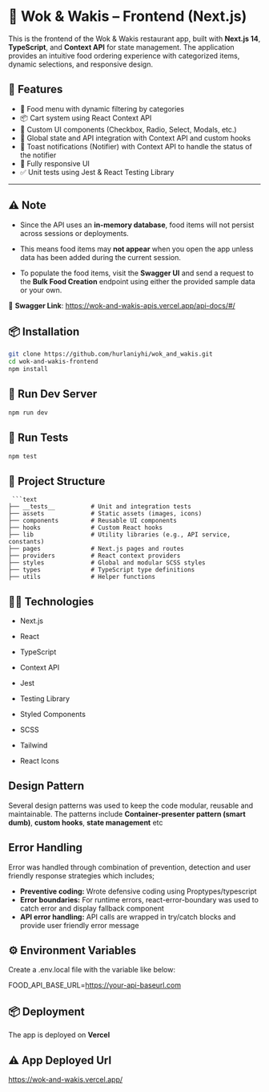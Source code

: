 # 🥡 Wok & Wakis – Frontend (Next.js)

This is the frontend of the Wok & Wakis restaurant app, built with **Next.js 14**, **TypeScript**, and **Context API** for state management. The application provides an intuitive food ordering experience with categorized items, dynamic selections, and responsive design.

## 🚀 Features

- 🍔 Food menu with dynamic filtering by categories
- 📦 Cart system using React Context API
- 🧾 Custom UI components (Checkbox, Radio, Select, Modals, etc.)
- 🔄 Global state and API integration with Context API and  custom hooks
- 💬 Toast notifications (Notifier) with Context API to handle the status of the notifier 
- 🎨 Fully responsive UI
- ✅ Unit tests using Jest & React Testing Library

---

## ⚠️ Note
- Since the API uses an **in-memory database**, food items will not persist across sessions or deployments.

- This means food items may **not appear** when you open the app unless data has been added during the current session.

- To populate the food items, visit the **Swagger UI** and send a request to the **Bulk Food Creation** endpoint using either the provided sample data or your own.

🔗 **Swagger Link**: https://wok-and-wakis-apis.vercel.app/api-docs/#/


## 📦 Installation

```bash
git clone https://github.com/hurlaniyhi/wok_and_wakis.git
cd wok-and-wakis-frontend
npm install
```

## 🧪 Run Dev Server

```bash
npm run dev
```


## 🧪 Run Tests

```bash
npm test
```


## 🧰 Project Structure

<pre lang="text"><code> ```text
├── __tests__          # Unit and integration tests
├── assets             # Static assets (images, icons)
├── components         # Reusable UI components
├── hooks              # Custom React hooks
├── lib                # Utility libraries (e.g., API service, constants)
├── pages              # Next.js pages and routes
├── providers          # React context providers
├── styles             # Global and modular SCSS styles
├── types              # TypeScript type definitions
├── utils              # Helper functions
</code></pre>

## 🧑‍💻 Technologies

- Next.js

- React

- TypeScript

- Context API

- Jest

- Testing Library

- Styled Components

- SCSS

- Tailwind

- React Icons


## Design Pattern

Several design patterns was used to keep the code modular, reusable and maintainable. 
The patterns include **Container-presenter pattern (smart dumb)**, **custom hooks**, **state management** etc


## Error Handling

Error was handled through combination of prevention, detection and user friendly response strategies which includes;

- **Preventive coding:** Wrote defensive coding using Proptypes/typescript
- **Error boundaries:** For runtime errors, react-error-boundary was used to catch error and display fallback component
- **API error handling:** API calls are wrapped in try/catch blocks and provide user friendly error message


## ⚙️ Environment Variables

Create a .env.local file with the variable like below:

FOOD_API_BASE_URL=https://your-api-baseurl.com


## 📦 Deployment

The app is deployed on **Vercel**

## ⚠️ App Deployed Url

https://wok-and-wakis.vercel.app/